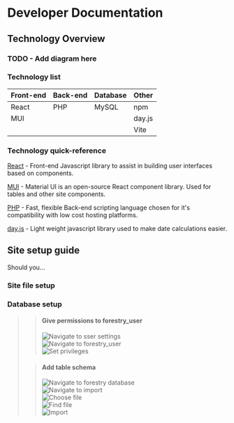 # Developer Documentation

## Technology Overview

### TODO - Add diagram here

### Technology list

| Front-end | Back-end | Database | Other  |
| --------- | -------- | -------- | ------ |
| React     | PHP      | MySQL    | npm    |
| MUI       |          |          | day.js |
|           |          |          | Vite   |

### Technology quick-reference

[React](https://react.dev/reference/react) - Front-end Javascript library to assist in building user interfaces based on components.

[MUI](https://mui.com/material-ui/getting-started/) - Material UI is an open-source React component library. Used for tables and other site components.

[PHP](https://www.php.net/) -  Fast, flexible Back-end scripting language chosen for it's compatibility with low cost hosting platforms.

[day.js](https://day.js.org/) - Light weight javascript library used to make date calculations easier.

## Site setup guide

Should you...
### Site file setup

### Database setup
>> #### Give permissions to forestry_user
>> ![Navigate to sser settings](../img/Navigate_To_User_Settings.png)\
>> ![Navigate to forestry_user](../img/Navigate_To_Forestry_User.png)\
>> ![Set privileges](../img/Set_Privileges.png)
> 
>> #### Add table schema
>> ![Navigate to forestry database](../img/Navigate_To_Forestry_DB.png)\
>> ![Navigate to import](../img/Navigate_To_Import.png)\
>> ![Choose file](../img/Choose_File.png)\
>> ![Find file](../img/Find_File.png)\
>> ![Import](../img/Import_Schema.png)